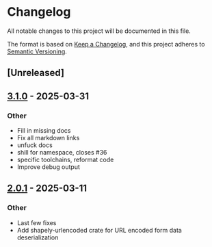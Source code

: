 # Changelog

All notable changes to this project will be documented in this file.

The format is based on [Keep a Changelog](https://keepachangelog.com/en/1.0.0/),
and this project adheres to [Semantic Versioning](https://semver.org/spec/v2.0.0.html).

## [Unreleased]

## [3.1.0](https://github.com/shapely-rs/shapely/compare/shapely-urlencoded-v3.0.0...shapely-urlencoded-v3.1.0) - 2025-03-31

### Other

- Fill in missing docs
- Fix all markdown links
- unfuck docs
- shill for namespace, closes #36
- specific toolchains, reformat code
- Improve debug output

## [2.0.1](https://github.com/shapely-rs/shapely/compare/shapely-urlencoded-v2.0.0...shapely-urlencoded-v2.0.1) - 2025-03-11

### Other

- Last few fixes
- Add shapely-urlencoded crate for URL encoded form data deserialization
